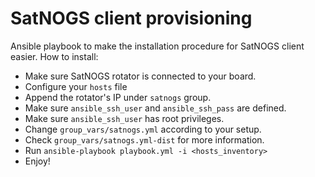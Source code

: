 # SatNOGS client provisioning

Ansible playbook to make the installation procedure for SatNOGS client easier.
How to install:

* Make sure SatNOGS rotator is connected to your board.
* Configure your `hosts` file
 * Append the rotator's IP under `satnogs` group.
 * Make sure `ansible_ssh_user` and `ansible_ssh_pass` are defined.
 * Make sure `ansible_ssh_user` has root privileges.
* Change `group_vars/satnogs.yml` according to your setup.
 * Check `group_vars/satnogs.yml-dist` for more information.
* Run `ansible-playbook playbook.yml -i <hosts_inventory>`
* Enjoy!
